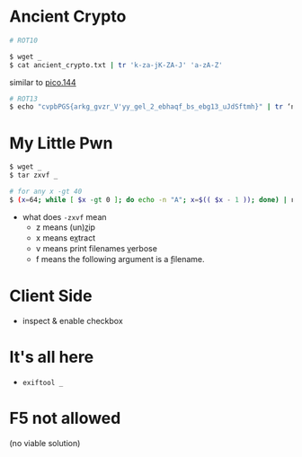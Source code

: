 # Ancient Crypto
```sh
# ROT10

$ wget _
$ cat ancient_crypto.txt | tr 'k-za-jK-ZA-J' 'a-zA-Z'
```
similar to [pico.144](https://play.picoctf.org/practice/challenge/144)
```sh
# ROT13
$ echo "cvpbPGS{arkg_gvzr_V'yy_gel_2_ebhaqf_bs_ebg13_uJdSftmh}" | tr ‘n-za-mN-ZA-M’ ‘a-zA-z’
```
# My Little Pwn
```sh
$ wget _
$ tar zxvf _

# for any x -gt 40
$ (x=64; while [ $x -gt 0 ]; do echo -n "A"; x=$(( $x - 1 )); done) | nc challenges.42ctf.org 3002
```
- what does `-zxvf` mean
  - z means (un)z̲ip
  - x means ex̲tract
  - v means print filenames v̲erbose
  - f means the following argument is a f̱ilename.

# Client Side
- inspect & enable checkbox

# It's all here
- `exiftool _`

# F5 not allowed
(no viable solution)
